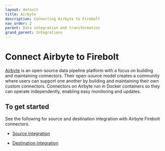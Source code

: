 ```yaml
---
layout: default
title: Airbyte
description: Connecting Airbyte to Firebolt
nav_order: 2
parent: Data integration and transformation
grand_parent: Integrations
---
```


# Connect Airbyte to Firebolt  

[Airbyte](https://www.airbyte.com/) is an open-source data pipeline platform with a focus on building and maintaining connectors. Their open-source model creates a community where users can support one another by building and maintaining their own custom connectors. Connectors on Airbyte run in Docker containers so they can operate independently, enabling easy monitoring and updates.

## To get started

See the following for source and destination integration with Airbyte Firebolt connectors.

* [Source integration](https://docs.airbyte.com/integrations/sources/firebolt)


* [Destination integration](https://docs.airbyte.com/integrations/destinations/firebolt)

